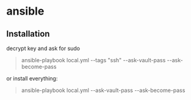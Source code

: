 # ansible
## Installation

decrypt key and ask for sudo

> ansible-playbook local.yml --tags "ssh" --ask-vault-pass --ask-become-pass

or install everything:

> ansible-playbook local.yml --ask-vault-pass --ask-become-pass
